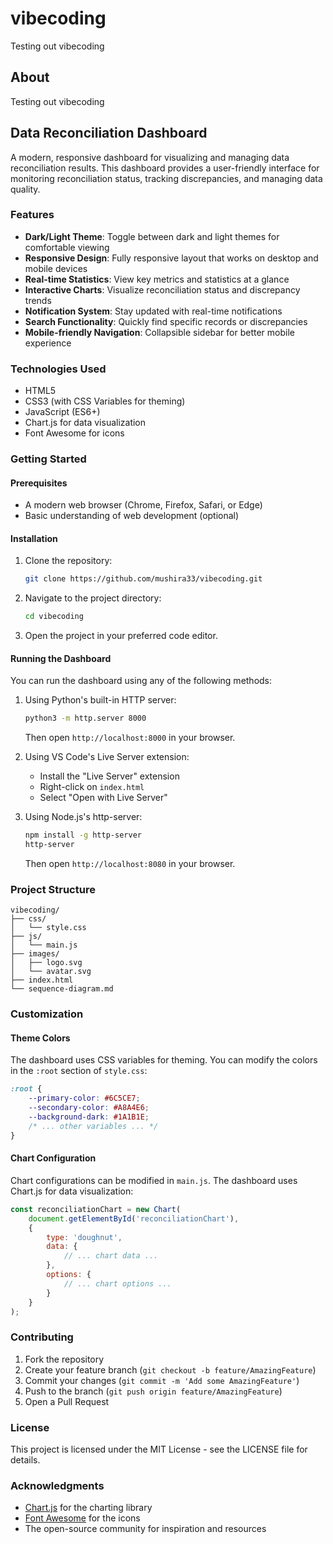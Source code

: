 # vibecoding

Testing out vibecoding

## About

Testing out vibecoding

## Data Reconciliation Dashboard

A modern, responsive dashboard for visualizing and managing data reconciliation results. This dashboard provides a user-friendly interface for monitoring reconciliation status, tracking discrepancies, and managing data quality.

### Features

- **Dark/Light Theme**: Toggle between dark and light themes for comfortable viewing
- **Responsive Design**: Fully responsive layout that works on desktop and mobile devices
- **Real-time Statistics**: View key metrics and statistics at a glance
- **Interactive Charts**: Visualize reconciliation status and discrepancy trends
- **Notification System**: Stay updated with real-time notifications
- **Search Functionality**: Quickly find specific records or discrepancies
- **Mobile-friendly Navigation**: Collapsible sidebar for better mobile experience

### Technologies Used

- HTML5
- CSS3 (with CSS Variables for theming)
- JavaScript (ES6+)
- Chart.js for data visualization
- Font Awesome for icons

### Getting Started

#### Prerequisites

- A modern web browser (Chrome, Firefox, Safari, or Edge)
- Basic understanding of web development (optional)

#### Installation

1. Clone the repository:
   ```bash
   git clone https://github.com/mushira33/vibecoding.git
   ```

2. Navigate to the project directory:
   ```bash
   cd vibecoding
   ```

3. Open the project in your preferred code editor.

#### Running the Dashboard

You can run the dashboard using any of the following methods:

1. Using Python's built-in HTTP server:
   ```bash
   python3 -m http.server 8000
   ```
   Then open `http://localhost:8000` in your browser.

2. Using VS Code's Live Server extension:
   - Install the "Live Server" extension
   - Right-click on `index.html`
   - Select "Open with Live Server"

3. Using Node.js's http-server:
   ```bash
   npm install -g http-server
   http-server
   ```
   Then open `http://localhost:8080` in your browser.

### Project Structure

```
vibecoding/
├── css/
│   └── style.css
├── js/
│   └── main.js
├── images/
│   ├── logo.svg
│   └── avatar.svg
├── index.html
└── sequence-diagram.md
```

### Customization

#### Theme Colors

The dashboard uses CSS variables for theming. You can modify the colors in the `:root` section of `style.css`:

```css
:root {
    --primary-color: #6C5CE7;
    --secondary-color: #A8A4E6;
    --background-dark: #1A1B1E;
    /* ... other variables ... */
}
```

#### Chart Configuration

Chart configurations can be modified in `main.js`. The dashboard uses Chart.js for data visualization:

```javascript
const reconciliationChart = new Chart(
    document.getElementById('reconciliationChart'),
    {
        type: 'doughnut',
        data: {
            // ... chart data ...
        },
        options: {
            // ... chart options ...
        }
    }
);
```

### Contributing

1. Fork the repository
2. Create your feature branch (`git checkout -b feature/AmazingFeature`)
3. Commit your changes (`git commit -m 'Add some AmazingFeature'`)
4. Push to the branch (`git push origin feature/AmazingFeature`)
5. Open a Pull Request

### License

This project is licensed under the MIT License - see the LICENSE file for details.

### Acknowledgments

- [Chart.js](https://www.chartjs.org/) for the charting library
- [Font Awesome](https://fontawesome.com/) for the icons
- The open-source community for inspiration and resources 